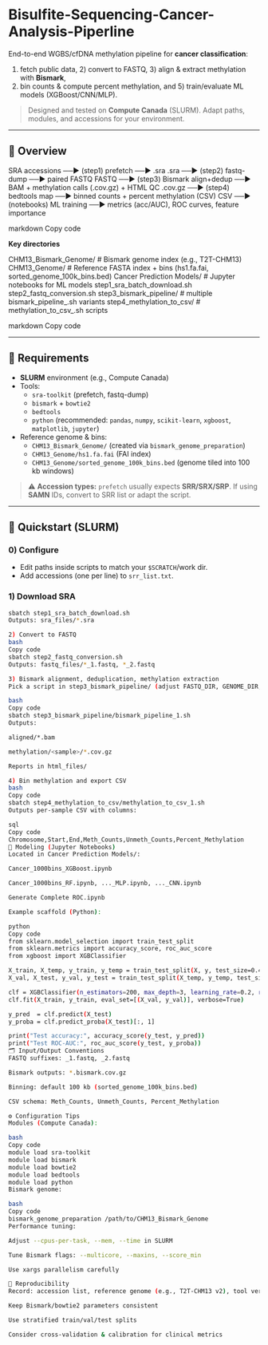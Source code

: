 # Bisulfite-Sequencing-Cancer-Analysis-Piperline

End-to-end WGBS/cfDNA methylation pipeline for **cancer classification**:  
1) fetch public data, 2) convert to FASTQ, 3) align & extract methylation with **Bismark**,  
4) bin counts & compute percent methylation, and 5) train/evaluate ML models (XGBoost/CNN/MLP).

> Designed and tested on **Compute Canada** (SLURM). Adapt paths, modules, and accessions for your environment.

---

## 🔎 Overview

SRA accessions ──► (step1) prefetch ──► .sra
.sra ──► (step2) fastq-dump ──► paired FASTQ
FASTQ ──► (step3) Bismark align+dedup ──► BAM + methylation calls (.cov.gz) + HTML QC
.cov.gz ──► (step4) bedtools map ──► binned counts + percent methylation (CSV)
CSV ──► (notebooks) ML training ──► metrics (acc/AUC), ROC curves, feature importance

markdown
Copy code

**Key directories**

CHM13_Bismark_Genome/ # Bismark genome index (e.g., T2T-CHM13)
CHM13_Genome/ # Reference FASTA index + bins (hs1.fa.fai, sorted_genome_100k_bins.bed)
Cancer Prediction Models/ # Jupyter notebooks for ML models
step1_sra_batch_download.sh
step2_fastq_conversion.sh
step3_bismark_pipeline/ # multiple bismark_pipeline_.sh variants
step4_methylation_to_csv/ # methylation_to_csv_.sh scripts

markdown
Copy code

---

## 🧰 Requirements

- **SLURM** environment (e.g., Compute Canada)
- Tools:
  - `sra-toolkit` (prefetch, fastq-dump)
  - `bismark` + `bowtie2`
  - `bedtools`
  - `python` (recommended: `pandas`, `numpy`, `scikit-learn`, `xgboost`, `matplotlib`, `jupyter`)
- Reference genome & bins:
  - `CHM13_Bismark_Genome/` (created via `bismark_genome_preparation`)
  - `CHM13_Genome/hs1.fa.fai` (FAI index)
  - `CHM13_Genome/sorted_genome_100k_bins.bed` (genome tiled into 100 kb windows)

> ⚠️ **Accession types:** `prefetch` usually expects **SRR/SRX/SRP**. If using **SAMN** IDs, convert to SRR list or adapt the script.

---

## 🚀 Quickstart (SLURM)

### 0) Configure
- Edit paths inside scripts to match your `$SCRATCH`/work dir.
- Add accessions (one per line) to `srr_list.txt`.

### 1) Download SRA
```bash
sbatch step1_sra_batch_download.sh
Outputs: sra_files/*.sra

2) Convert to FASTQ
bash
Copy code
sbatch step2_fastq_conversion.sh
Outputs: fastq_files/*_1.fastq, *_2.fastq

3) Bismark alignment, deduplication, methylation extraction
Pick a script in step3_bismark_pipeline/ (adjust FASTQ_DIR, GENOME_DIR, etc.):

bash
Copy code
sbatch step3_bismark_pipeline/bismark_pipeline_1.sh
Outputs:

aligned/*.bam

methylation/<sample>/*.cov.gz

Reports in html_files/

4) Bin methylation and export CSV
bash
Copy code
sbatch step4_methylation_to_csv/methylation_to_csv_1.sh
Outputs per-sample CSV with columns:

sql
Copy code
Chromosome,Start,End,Meth_Counts,Unmeth_Counts,Percent_Methylation
📒 Modeling (Jupyter Notebooks)
Located in Cancer Prediction Models/:

Cancer_1000bins_XGBoost.ipynb

Cancer_1000bins_RF.ipynb, ..._MLP.ipynb, ..._CNN.ipynb

Generate Complete ROC.ipynb

Example scaffold (Python):

python
Copy code
from sklearn.model_selection import train_test_split
from sklearn.metrics import accuracy_score, roc_auc_score
from xgboost import XGBClassifier

X_train, X_temp, y_train, y_temp = train_test_split(X, y, test_size=0.4, random_state=42)
X_val, X_test, y_val, y_test = train_test_split(X_temp, y_temp, test_size=0.5, random_state=42)

clf = XGBClassifier(n_estimators=200, max_depth=3, learning_rate=0.2, random_state=42)
clf.fit(X_train, y_train, eval_set=[(X_val, y_val)], verbose=True)

y_pred  = clf.predict(X_test)
y_proba = clf.predict_proba(X_test)[:, 1]

print("Test accuracy:", accuracy_score(y_test, y_pred))
print("Test ROC-AUC:", roc_auc_score(y_test, y_proba))
🗂️ Input/Output Conventions
FASTQ suffixes: _1.fastq, _2.fastq

Bismark outputs: *.bismark.cov.gz

Binning: default 100 kb (sorted_genome_100k_bins.bed)

CSV schema: Meth_Counts, Unmeth_Counts, Percent_Methylation

⚙️ Configuration Tips
Modules (Compute Canada):

bash
Copy code
module load sra-toolkit
module load bismark
module load bowtie2
module load bedtools
module load python
Bismark genome:

bash
Copy code
bismark_genome_preparation /path/to/CHM13_Bismark_Genome
Performance tuning:

Adjust --cpus-per-task, --mem, --time in SLURM

Tune Bismark flags: --multicore, --maxins, --score_min

Use xargs parallelism carefully

🧪 Reproducibility
Record: accession list, reference genome (e.g., T2T-CHM13 v2), tool versions

Keep Bismark/bowtie2 parameters consistent

Use stratified train/val/test splits

Consider cross-validation & calibration for clinical metrics

